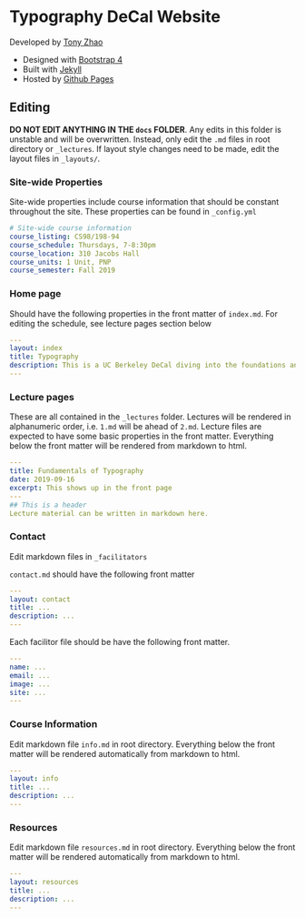# Typography DeCal Website
Developed by [Tony Zhao](http://tonyzhao.org)
* Designed with [Bootstrap 4](https://getbootstrap.com/)
* Built with [Jekyll](https://jekyllrb.com/)
* Hosted by [Github Pages](https://pages.github.com/)

## Editing
**DO NOT EDIT ANYTHING IN THE `docs` FOLDER**.
Any edits in this folder is unstable and will be overwritten. 
Instead, only edit the `.md` files in root directory or `_lectures`. 
If layout style changes need to be made, edit the layout files in `_layouts/`.


### Site-wide Properties

Site-wide properties include course information that should be constant throughout the site. These properties can be found in `_config.yml`

```yml
# Site-wide course information
course_listing: CS98/198-94
course_schedule: Thursdays, 7-8:30pm
course_location: 310 Jacobs Hall
course_units: 1 Unit, PNP
course_semester: Fall 2019
```

### Home page
Should have the following properties in the front matter of `index.md`. For editing the schedule, see lecture pages section below
```yaml
---
layout: index
title: Typography
description: This is a UC Berkeley DeCal diving into the foundations and applications of typography. 
---

```

### Lecture pages
These are all contained in the `_lectures` folder. Lectures will be rendered in alphanumeric order, i.e. `1.md` will be ahead of `2.md`. Lecture files are expected to have some basic properties in the front matter. Everything below the front matter will be rendered from markdown to html.

```yaml
---
title: Fundamentals of Typography
date: 2019-09-16
excerpt: This shows up in the front page
---
## This is a header
Lecture material can be written in markdown here.
```

### Contact
Edit markdown files in `_facilitators`

`contact.md` should have the following front matter
```yaml
---
layout: contact
title: ...
description: ...
---
```

Each facilitor file should be have the following front matter.
```yaml
---
name: ...
email: ...
image: ...
site: ...
---
```

### Course Information
Edit markdown file `info.md` in root directory. Everything below the front matter will be rendered automatically from markdown to html.


```yaml
---
layout: info
title: ...
description: ...
---
```

### Resources
Edit markdown file `resources.md` in root directory. Everything below the front matter will be rendered automatically from markdown to html.


```yaml
---
layout: resources
title: ...
description: ...
---
```
